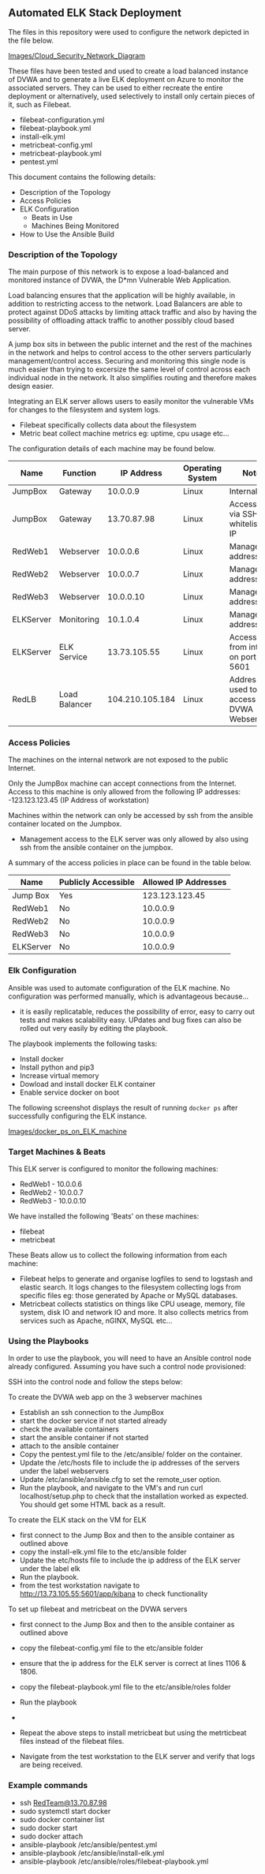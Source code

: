 ## Automated ELK Stack Deployment

The files in this repository were used to configure the network depicted in the file below.

[Images/Cloud_Security_Network_Diagram](./Images/Cloud_Security_Network_Diagram.pdf)

These files have been tested and used to create a load balanced instance of DVWA and to generate a live ELK deployment on Azure to monitor the associated servers. They can be used to either recreate the entire deployment or alternatively, used selectively to install only certain pieces of it, such as Filebeat.

  - filebeat-configuration.yml
  - filebeat-playbook.yml
  - install-elk.yml
  - metricbeat-config.yml
  - metricbeat-playbook.yml
  - pentest.yml

This document contains the following details:
- Description of the Topology
- Access Policies
- ELK Configuration
  - Beats in Use
  - Machines Being Monitored
- How to Use the Ansible Build


### Description of the Topology

The main purpose of this network is to expose a load-balanced and monitored instance of DVWA, the D*mn Vulnerable Web Application.

Load balancing ensures that the application will be highly available, in addition to restricting access to the network.
Load Balancers are able to protect against DDoS attacks by limiting attack traffic and also by having the possibility of offloading attack traffic to another possibly cloud based server.

A jump box sits in between the public internet and the rest of the machines in the network and helps to control access to the other servers particularly management/control access. Securing and monitoring this single node is much easier than trying to excersize the same level of control across each individual node in the network. It also simplifies routing and therefore makes design easier.

Integrating an ELK server allows users to easily monitor the vulnerable VMs for changes to the filesystem and system logs.
- Filebeat specifically collects data about the filesystem
- Metric beat collect machine metrics eg: uptime, cpu usage etc...

The configuration details of each machine may be found below.


| Name     | Function    | IP Address      | Operating System | Notes                                  |
|----------|-------------|-----------------|------------------|----------------------------------------|
| JumpBox  | Gateway     | 10.0.0.9        | Linux            | Internal                               |
| JumpBox  | Gateway     | 13.70.87.98     | Linux            | Accessible via SSH from whitelisted IP |
| RedWeb1  | Webserver   | 10.0.0.6        | Linux            | Management address                     |
| RedWeb2  | Webserver   | 10.0.0.7        | Linux            | Management address                     |
| RedWeb3  | Webserver   | 10.0.0.10       | Linux            | Management address                     |
| ELKServer| Monitoring  | 10.1.0.4        | Linux            | Management address                     |
| ELKServer| ELK Service | 13.73.105.55    | Linux            | Accessible from internet on port 5601  |
| RedLB    |Load Balancer| 104.210.105.184 | Linux            | Address used to access DVWA Webservers |

### Access Policies

The machines on the internal network are not exposed to the public Internet. 

Only the JumpBox machine can accept connections from the Internet. Access to this machine is only allowed from the following IP addresses:
-123.123.123.45 (IP Address of workstation)

Machines within the network can only be accessed by ssh from the ansible container located on the Jumpbox.
- Management access to the ELK server was only allowed by also using ssh from the ansible container on the jumpbox.

A summary of the access policies in place can be found in the table below.

| Name        | Publicly Accessible | Allowed IP Addresses |
|-------------|---------------------|----------------------|
| Jump Box    | Yes                 | 123.123.123.45        |
| RedWeb1     | No                  | 10.0.0.9             |
| RedWeb2     | No                  | 10.0.0.9             |
| RedWeb3     | No                  | 10.0.0.9             |
| ELKServer   | No                  | 10.0.0.9             |

### Elk Configuration

Ansible was used to automate configuration of the ELK machine. No configuration was performed manually, which is advantageous because...
- it is easily replicatable, reduces the possibility of error, easy to carry out tests and makes scalability easy. UPdates and bug fixes can also be rolled out very easily by editing the playbook.

The playbook implements the following tasks:

- Install docker
- Install python and pip3 
- Increase virtual memory
- Dowload and install docker ELK container
- Enable service docker on boot

The following screenshot displays the result of running `docker ps` after successfully configuring the ELK instance.

[Images/docker_ps_on_ELK_machine](.Images/docker_ps_on_ELK_machine.jpg)

### Target Machines & Beats
This ELK server is configured to monitor the following machines:
- RedWeb1 - 10.0.0.6
- RedWeb2 - 10.0.0.7
- RedWeb3 - 10.0.0.10

We have installed the following 'Beats' on these machines:
- filebeat
- metricbeat

These Beats allow us to collect the following information from each machine:
- Filebeat helps to generate and organise logfiles to send to logstash and elastic search. It logs changes to the filesystem collecting logs from specific files eg: those generated by Apache or MySQL databases.
- Metricbeat collects statistics on things like CPU useage, memory, file system, disk IO and network IO and more. It also collects metrics from services such as Apache, nGINX, MySQL etc...

### Using the Playbooks
In order to use the playbook, you will need to have an Ansible control node already configured. Assuming you have such a control node provisioned: 

SSH into the control node and follow the steps below:

To create the DVWA web app on the 3 webserver machines

- Establish an ssh connection to the JumpBox 
- start the docker service if not started already
- check the available containers
- start the ansible container if not started
- attach to the ansible container
- Copy the pentest.yml file to the /etc/ansible/ folder on the container.
- Update the /etc/hosts file to include the  ip addresses of the servers under the label webservers
- Update /etc/ansible/ansible.cfg to set the remote_user option.
- Run the playbook, and navigate to the VM's and run curl localhost/setup.php to check that the installation worked as expected. You should get some HTML back as a result.

To create the ELK stack on the VM for ELK

- first connect to the Jump Box and then to the ansible container as outlined above
- copy the install-elk.yml file to the etc/ansible folder
- Update the etc/hosts file to include the ip address of the ELK server under the label elk 
- Run the playbook.
- from the test workstation navigate to http://13.73.105.55:5601/app/kibana to check functionality

To set up filebeat and metricbeat on the DVWA servers

- first connect to the Jump Box and then to the ansible container as outlined above
- copy the filebeat-config.yml file to the etc/ansible folder
- ensure that the ip address for the ELK server is correct at lines 1106 & 1806.
- copy the filebeat-playbook.yml file to the etc/ansible/roles folder
- Run the playbook
- 
- Repeat the above steps to install metricbeat but using the metrticbeat files instead of the filebeat files.

- Navigate from the test workstation to the ELK server and verify that logs are being received. 

### Example commands

 - ssh RedTeam@13.70.87.98
 - sudo systemctl start docker
 - sudo docker container list
 - sudo docker start <container-name>
 - sudo docker attach <container-name>
 - ansible-playbook /etc/ansible/pentest.yml
 - ansible-playbook /etc/ansible/install-elk.yml
 - ansible-playbook /etc/ansible/roles/filebeat-playbook.yml
